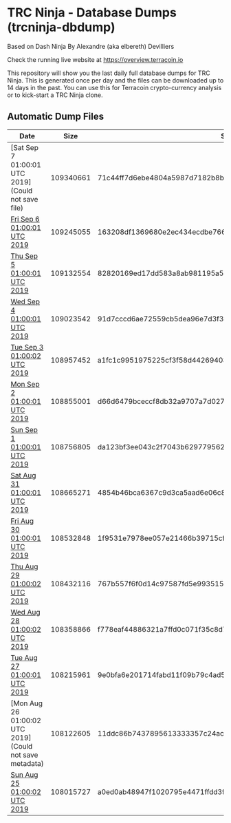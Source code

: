 # TRC Ninja - Database Dumps (trcninja-dbdump)
Based on Dash Ninja By Alexandre (aka elbereth) Devilliers

Check the running live website at https://overview.terracoin.io

This repository will show you the last daily full database dumps for TRC Ninja. This is generated once per day and the files can be downloaded up to 14 days in the past.
You can use this for Terracoin crypto-currency analysis or to kick-start a TRC Ninja clone.


## Automatic Dump Files
| Date | Size | SHA256 |
|--|--|--|
| [Sat Sep  7 01:00:01 UTC 2019](Could not save file) | 109340661 | 71c44ff7d6ebe4804a5987d7182b8b20e13f1c74d7bbdd451b53170314cb7ce7 | 
| [Fri Sep  6 01:00:01 UTC 2019]() | 109245055 | 163208df1369680e2ec434ecdbe76657908f7e0c43ff815404206ea2b7a3a453 | 
| [Thu Sep  5 01:00:01 UTC 2019]() | 109132554 | 82820169ed17dd583a8ab981195a51c7a1e9694b892ea57b5f024c90b8ce155a | 
| [Wed Sep  4 01:00:01 UTC 2019]() | 109023542 | 91d7cccd6ae72559cb5dea96e7d3f3831c0739c9922e219ded14dfb9aa10c8e8 | 
| [Tue Sep  3 01:00:02 UTC 2019]() | 108957452 | a1fc1c9951975225cf3f58d442694031f584af9e8c948f0dffd9386805ce62bc | 
| [Mon Sep  2 01:00:01 UTC 2019](https://transfer.sh/JJr5J/trcninja-dbdump-20190902010001.tar.bz2) | 108855001 | d66d6479bceccf8db32a9707a7d0271a3ec6da1653400cb243da4587c7ec4e99 | 
| [Sun Sep  1 01:00:01 UTC 2019](https://transfer.sh/F3Eb2/trcninja-dbdump-20190901010001.tar.bz2) | 108756805 | da123bf3ee043c2f7043b62977956256b764d5ed32cf6cded51d22e6708e2354 | 
| [Sat Aug 31 01:00:01 UTC 2019]() | 108665271 | 4854b46bca6367c9d3ca5aad6e06c80dade2c3dadcfc6b2e9cee6c4755a887ba | 
| [Fri Aug 30 01:00:01 UTC 2019]() | 108532848 | 1f9531e7978ee057e21466b39715cfc269a178992746644f406cd247fa3a6b84 | 
| [Thu Aug 29 01:00:02 UTC 2019]() | 108432116 | 767b557f6f0d14c97587fd5e993515491f97ef91cce40e319a2d2cea19336a14 | 
| [Wed Aug 28 01:00:02 UTC 2019](https://transfer.sh/llBVa/trcninja-dbdump-20190828010002.tar.bz2) | 108358866 | f778eaf44886321a7ffd0c071f35c8d76be7ae6c339748192f3e232f5bef950a | 
| [Tue Aug 27 01:00:01 UTC 2019](https://transfer.sh/J7JWE/trcninja-dbdump-20190827010001.tar.bz2) | 108215961 | 9e0bfa6e201714fabd11f09b79c4ad5900e479629c55598c52d1b876a4047913 | 
| [Mon Aug 26 01:00:02 UTC 2019](Could not save metadata) | 108122605 | 11ddc86b7437895613333357c24ac9e76f048e5c494f215c8d43a88f6eae7b71 | 
| [Sun Aug 25 01:00:02 UTC 2019](https://transfer.sh/AeFKB/trcninja-dbdump-20190825010002.tar.bz2) | 108015727 | a0ed0ab48947f1020795e4471ffdd393acd0699488537de83c695561b8826783 | 
